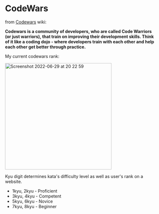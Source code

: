 # CodeWars

from [Codewars](codewars.com) wiki:

**Codewars is a community of developers, who are called Code Warriors (or just warriors), that train on improving their development skills. Think of it like a coding dojo - where developers train with each other and help each other get better through practice.**

My current codewars rank:

<img width="350" alt="Screenshot 2022-06-29 at 20 22 59" src="https://user-images.githubusercontent.com/89296394/176508756-03dbf598-a319-4843-a263-ccdcd8897817.png">

Kyu digit determines kata's difficulty level as well as user's rank on a website.
- 1kyu, 2kyu - Proficient
- 3kyu, 4kyu - Competent
- 5kyu, 6kyu - Novice
- 7kyu, 8kyu - Beginner
